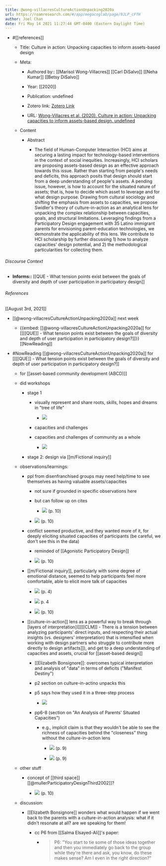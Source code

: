 ```yaml
---
title: @wong-villacresCultureActionUnpacking2020a
url: https://roamresearch.com/#/app/megacoglab/page/9JLP_cFfH
author: Joel Chan
date: Fri May 14 2021 11:27:44 GMT-0400 (Eastern Daylight Time)
---
```


- #[[references]]

    - Title: Culture in action: Unpacking capacities to inform assets-based design

    - Meta:

        - Authored by:: [[Marisol Wong-Villacres]] [[Carl DiSalvo]] [[Neha Kumar]] [[Betsy DiSalvo]]

        - Year: [[2020]]

        - Publication: undefined

        - Zotero link: [Zotero Link](zotero://select/items/7_3LFPF4JT)

        - URL: [Wong-Villacres et al. (2020). Culture in action: Unpacking capacities to inform assets-based design. undefined](https://doi.org/10.1145/3313831.3376329)

    - Content

        - Abstract

            - The field of Human-Computer Interaction (HCI) aims at securing a lasting impact for technology-based interventions in the context of social inequities. Increasingly, HCI scholars are proposing assets-based design as an effective approach towards this issue. Rather than starting from people's needs and deficits, this approach posits that design should start from a deep understanding of people's assets. A pending issue, however, is how to account for the situated nature of assets; that is, how to decide which asset to leverage and for what design purpose. Drawing from cultural sociology and shifting the emphasis from assets to capacities, we propose Swidler's theory of culture-in-action as an analytical lens for unpacking the complex relationship between capacities, goals, and structural limitations. Leveraging findings from a Participatory Design engagement with 35 Latino immigrant parents for envisioning parent-education technologies, we demonstrate the applicability of this lens. We contribute to HCI scholarship by further discussing 1) how to analyze capacities' design potential, and 2) the methodological particularities for collecting them.

###### Discourse Context

- **Informs::** [[QUE - What tension points exist between the goals of diversity and depth of user participation in participatory design]]

###### References

[[August 3rd, 2021]]

- [[@wong-villacresCultureActionUnpacking2020a]] next week

    - {{embed: [[@wong-villacresCultureActionUnpacking2020a]] for [[[[QUE]] - What tension points exist between the goals of diversity and depth of user participation in participatory design?]]}}
[[NowReading]]

- #NowReading [[@wong-villacresCultureActionUnpacking2020a]] for [[[[QUE]] - What tension points exist between the goals of diversity and depth of user participation in participatory design?]]

    - for [[asset-based community development (ABCD)]]

    - did workshops

        - stage 1

            - visually represent and share roots, skills, hopes and dreams in "tree of life"

                - ![](https://firebasestorage.googleapis.com/v0/b/firescript-577a2.appspot.com/o/imgs%2Fapp%2Fmegacoglab%2FQY7pPlIohC.png?alt=media&token=f663a950-8062-498b-8d84-dd86c760f608)

            - capacities and challenges

            - capacities and challenges of community as a whole

                - ![](https://firebasestorage.googleapis.com/v0/b/firescript-577a2.appspot.com/o/imgs%2Fapp%2Fmegacoglab%2FEJ6K71t-aG.png?alt=media&token=5f9341e2-985e-4ce4-9a54-13e20dfbcbac)

        - stage 2: design via [[m/Fictional inquiry]]

    - observations/learnings:

        - ppl from disenfranchised groups may need help/time to see themselves as having valuable assets/capacities

            - not sure if grounded in specific observations here

            - but can follow up on cites

                - ![](https://firebasestorage.googleapis.com/v0/b/firescript-577a2.appspot.com/o/imgs%2Fapp%2Fmegacoglab%2F_b2n9fFlur.png?alt=media&token=dd5ba25a-8fb0-4b47-b40d-38128d62670f) (p. 10)

            - ![](https://firebasestorage.googleapis.com/v0/b/firescript-577a2.appspot.com/o/imgs%2Fapp%2Fmegacoglab%2FZOZKgsVB1G.png?alt=media&token=39fb8e44-c46b-474f-bd69-74aeab8c2957) (p. 10)

        - conflict seemed productive, and they wanted more of it, for deeply eliciting situated capacities of participants (be careful, we don't see this in the data)

            - reminded of [[Agonistic Participatory Design]]

            - ![](https://firebasestorage.googleapis.com/v0/b/firescript-577a2.appspot.com/o/imgs%2Fapp%2Fmegacoglab%2FDz_dBR0z0O.png?alt=media&token=b0e643ef-605e-43a7-8579-7d443c838029) (p. 10)

        - [[m/Fictional inquiry]], particularly with some degree of emotional distance, seemed to help participants feel more comfortable, able to elicit more talk of capacities

            - ![](https://firebasestorage.googleapis.com/v0/b/firescript-577a2.appspot.com/o/imgs%2Fapp%2Fmegacoglab%2FfkhAm6Kje6.png?alt=media&token=bdc27659-4333-4977-a2e7-2972e64cceb7) (p. 4)

            - ![](https://firebasestorage.googleapis.com/v0/b/firescript-577a2.appspot.com/o/imgs%2Fapp%2Fmegacoglab%2F-PP-BN5cpb.png?alt=media&token=421123e0-ff4e-4ad4-b5d7-0e9e6a55315d) p. 4

            - ![](https://firebasestorage.googleapis.com/v0/b/firescript-577a2.appspot.com/o/imgs%2Fapp%2Fmegacoglab%2FBsHfYbrnev.png?alt=media&token=2335a4fe-70f2-4070-8da2-b50e433e8522)  (p. 10)

        - [[culture-in-action]] lens as a powerful way to break through [layers of interpretation]([[[[CLM]] - There is a tension between analyzing participants' direct inputs, and respecting their actual insights (vs. designers' interpretation) that is intensified when working with design partners who struggle to contribute more directly to design artifacts]]), and get to a deep understanding of capacities and assets, crucial for [[asset-based design]]

            - [[Elizabeth Bonsignore]]: overcomes typical interpretation and analysis of "data" in terms of deficits ("Manifest Destiny")

            - p2 section on culture-in-actino unpacks this

            - p5 says how they used it in a three-step process

                - ![](https://firebasestorage.googleapis.com/v0/b/firescript-577a2.appspot.com/o/imgs%2Fapp%2Fmegacoglab%2FgkGcpn-plZ.png?alt=media&token=a3a3a441-b37c-4664-a44a-421b472c1803)

            - pp6-8 (section on "An Analysis of Parents' Situated Capacities")

                - e.g., implicit claim is that they wouldn't be able to see the richness of capacities behind the "closeness" thing without the culture-in-action lens

                    - ![](https://firebasestorage.googleapis.com/v0/b/firescript-577a2.appspot.com/o/imgs%2Fapp%2Fmegacoglab%2FScWyrqJI_H.png?alt=media&token=16ddc321-103a-4caa-abd5-af836a74b85f) (p. 9)

                    - ![](https://firebasestorage.googleapis.com/v0/b/firescript-577a2.appspot.com/o/imgs%2Fapp%2Fmegacoglab%2FdPHyTL_ZAY.png?alt=media&token=9d7b9af9-a341-499b-ad3b-122a58ff147a) (p. 9)

    - other stuff

        - concept of [[third space]] [[@mullerParticipatoryDesignThird2002]]?

            - ![](https://firebasestorage.googleapis.com/v0/b/firescript-577a2.appspot.com/o/imgs%2Fapp%2Fmegacoglab%2Fezb4AGemA8.png?alt=media&token=7387e47c-9f87-4ef0-bddc-c8a0f4bf38bc) (p. 10)

    - discussion:

        - [[Elizabeth Bonsignore]] wonders what would happen if we went back to the parents with a culture-in-action analysis: what if it didn't resonate at all? are we speaking for them!

            - cc P6 from [[Salma Elsayed-Ali]]'s paper:

                - > P6: "You start to tie some of those ideas together and then you immediately go back to the group while they're there and ask, you know, do these makes sense? Am I even in the right direction?"
